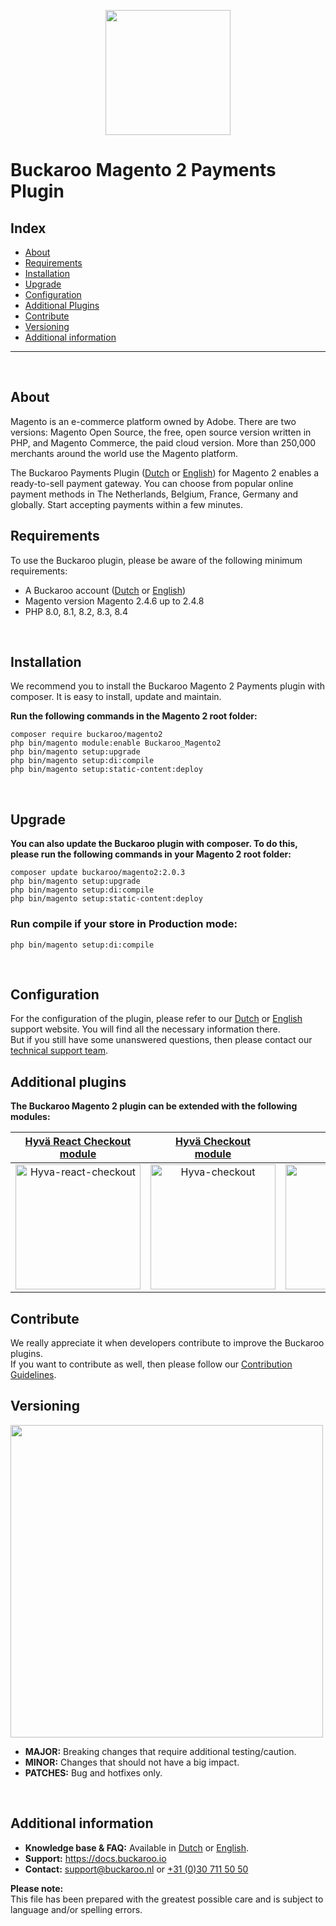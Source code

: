 <p align="center">
  <img src="https://github.com/buckaroo-it/Magento2/assets/106905746/904925b3-4a32-4b17-b692-1e23e4370fd8" width="200px" position="center">
</p>

# Buckaroo Magento 2 Payments Plugin

## Index
- [About](#about)
- [Requirements](#requirements)
- [Installation](#installation)
- [Upgrade](#upgrade)
- [Configuration](#configuration)
- [Additional Plugins](#additional-plugins)
- [Contribute](#contribute)
- [Versioning](#versioning)
- [Additional information](#additional-information)
---
<br>

## About

Magento is an e-commerce platform owned by Adobe. There are two versions: Magento Open Source, the free, open source version written in PHP, and Magento Commerce, the paid cloud version.
More than 250,000 merchants around the world use the Magento platform.

The Buckaroo Payments Plugin ([Dutch](https://docs.buckaroo.io/docs/nl/magento-20) or [English](https://docs.buckaroo.io/docs/magento-20)) for Magento 2 enables a ready-to-sell payment gateway. You can choose from popular online payment methods in The Netherlands, Belgium, France, Germany and globally.
Start accepting payments within a few minutes.
<br>

## Requirements

To use the Buckaroo plugin, please be aware of the following minimum requirements:
- A Buckaroo account ([Dutch](https://www.buckaroo.nl/start) or [English](https://www.buckaroo.eu/solutions/request-form))
- Magento version Magento 2.4.6 up to 2.4.8
- PHP 8.0, 8.1, 8.2, 8.3, 8.4
<br>

## Installation

We recommend you to install the Buckaroo Magento 2 Payments plugin with composer. It is easy to install, update and maintain.

**Run the following commands in the Magento 2 root folder:**
```
composer require buckaroo/magento2
php bin/magento module:enable Buckaroo_Magento2
php bin/magento setup:upgrade
php bin/magento setup:di:compile
php bin/magento setup:static-content:deploy
```
<br>

## Upgrade

**You can also update the Buckaroo plugin with composer.
To do this, please run the following commands in your Magento 2 root folder:**

```
composer update buckaroo/magento2:2.0.3
php bin/magento setup:upgrade
php bin/magento setup:di:compile
php bin/magento setup:static-content:deploy
```

### Run compile if your store in Production mode:
````
php bin/magento setup:di:compile
````
<br>

## Configuration

For the configuration of the plugin, please refer to our [Dutch](https://docs.buckaroo.io/docs/nl/magento-2) or [English](https://docs.buckaroo.io/v1/docs/magento-2) support website.
You will find all the necessary information there.<br>
But if you still have some unanswered questions, then please contact our [technical support team](mailto:support@buckaroo.nl).
<br>

## Additional plugins

<b>The Buckaroo Magento 2 plugin can be extended with the following modules:</b>

[Hyvä React Checkout<br>module](https://github.com/buckaroo-it/Magento2_Hyva) | [Hyvä Checkout<br>module](https://github.com/buckaroo-it/Magento2_Hyva_Checkout)  | [GraphQL<br>module](https://github.com/buckaroo-it/Magento2_GraphQL)   |
:-------------------------:|:-------------------------:|:-------------------------:|
[<img src="https://www.buckaroo.nl/media/iyvnqp2k/magento2_hyvareactcheckout_icon.png" alt="Hyva-react-checkout" width="200"/>](https://github.com/buckaroo-it/Magento2_Hyva) | [<img src="https://www.buckaroo.nl/media/33gf24ru/magento2_hyvacheckout_icon.png" alt="Hyva-checkout" width="200"/>](https://github.com/buckaroo-it/Magento2_Hyva_Checkout) | [<img src="https://www.buckaroo.nl/media/w0sdhkjd/magento2_graphql_icon.png" alt="GraphQL" width="200"/>](https://github.com/buckaroo-it/Magento2_GraphQL) |

## Contribute

We really appreciate it when developers contribute to improve the Buckaroo plugins.<br>
If you want to contribute as well, then please follow our [Contribution Guidelines](CONTRIBUTING.md).
<br>

## Versioning 
<p align="left">
  <img src="https://www.buckaroo.nl/media/3480/magento_versioning.png" width="500px" position="center">
</p>

- **MAJOR:** Breaking changes that require additional testing/caution.
- **MINOR:** Changes that should not have a big impact.
- **PATCHES:** Bug and hotfixes only.
<br>

## Additional information
- **Knowledge base & FAQ:** Available in [Dutch](https://docs.buckaroo.io/docs/nl/magento-2) or [English](https://docs.buckaroo.io/docs/magento-2).
- **Support:** https://docs.buckaroo.io
- **Contact:** [support@buckaroo.nl](mailto:support@buckaroo.nl) or [+31 (0)30 711 50 50](tel:+310307115050)

<b>Please note:</b><br>
This file has been prepared with the greatest possible care and is subject to language and/or spelling errors.
